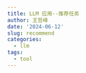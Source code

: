 ```yaml
---
title: LLM 应用--推荐任务
author: 王哲峰
date: '2024-06-12'
slug: recommend
categories:
  - llm
tags:
  - tool
---
```

